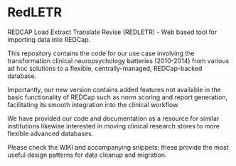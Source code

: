 RedLETR
=======


REDCAP Load Extract Translate Revise (REDLETR) - Web based tool for importing data into REDCap.

This repository contains the code for our use case involving the transformation clinical neuropsychology batteries (2010-2014) from various ad hoc solutions to a flexible, centrally-managed, REDCap-backed database.

Importantly, our new version contains added features not available in the basic functionality of REDCap such as norm scoring and report generation, facilitating its smooth integration into the clinical workflow.

We have provided our code and documentation as a resource for similar institutions likewise interested in moving clinical research stores to more flexible advanced databases.

Please check the WIKI and accompanying snippets; these provide the most useful design patterns for data cleanup and migration.
